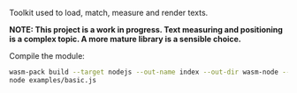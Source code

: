 Toolkit used to load, match, measure and render texts.

**NOTE: This project is a work in progress. Text measuring and positioning is a complex topic. A more mature library is a sensible choice.**

Compile the module:

```bash
wasm-pack build --target nodejs --out-name index --out-dir wasm-node --dev
node examples/basic.js
```
